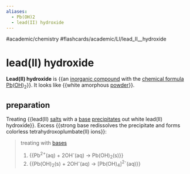 ```yaml
---
aliases:
  - Pb(OH)2
  - lead(II) hydroxide
---
```


#academic/chemistry #flashcards/academic/Ll/lead_II__hydroxide

# lead(II) hydroxide

__Lead(II) hydroxide__ is {{an [inorganic compound](inorganic%20compound.md) with the [chemical formula](chemical%20formula.md) [Pb](lead.md)([OH](hydroxide.md))<sub>2</sub>}}. It looks like {{white amorphous [powder](powder.md)}}.

## preparation

Treating {{lead(II) [salts](salt%20(chemistry).md) with a [base](base%20(chemistry).md) [precipitates](precipitate.md) out white lead(II) hydroxide}}. Excess {{strong base redissolves the precipitate and forms colorless tetrahydroxoplumbate(II) ions}}:

> treating with [bases](base%20(chemistry).md)
> 1. {{Pb<sup>2+</sup>(aq) + 2OH<sup>-</sup>(aq) → Pb(OH)<sub>2</sub>(s)}}
> 2. {{Pb(OH)<sub>2</sub>(s) + 2OH<sup>-</sup>(aq) → \[Pb(OH)<sub>4</sub>\]<sup>2-</sup>(aq)}}
